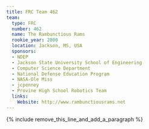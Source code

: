```yaml
---
title: FRC Team 462
team:
  type: FRC
  number: 462
  name: The Rambunctious Rams
  rookie_year: 2000
  location: Jackson, MS, USA
  sponsors:
  - NDEP
  - Jackson State University School of Engineering
  - Computer Science Department
  - National Defense Education Program
  - NASA-Ole Miss
  - jcpenney
  - Provine High School Robotics Team
  links:
    Website: http://www.rambunctiousrams.net
---
```


{% include remove_this_line_and_add_a_paragraph %}
